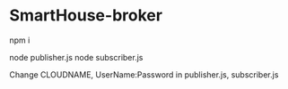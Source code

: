 # SmartHouse-broker

npm i

node publisher.js
node subscriber.js

Change CLOUDNAME, UserName:Password in publisher.js, subscriber.js
